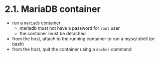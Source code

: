# 2.1. MariaDB container
- run a `mariadb` container
    - mariadb must not have a password for `root` user
    - the container must be detached
- from the host, attach to the running container to run a mysql shell (or bash)
- from the host, quit the container using a `docker` command
